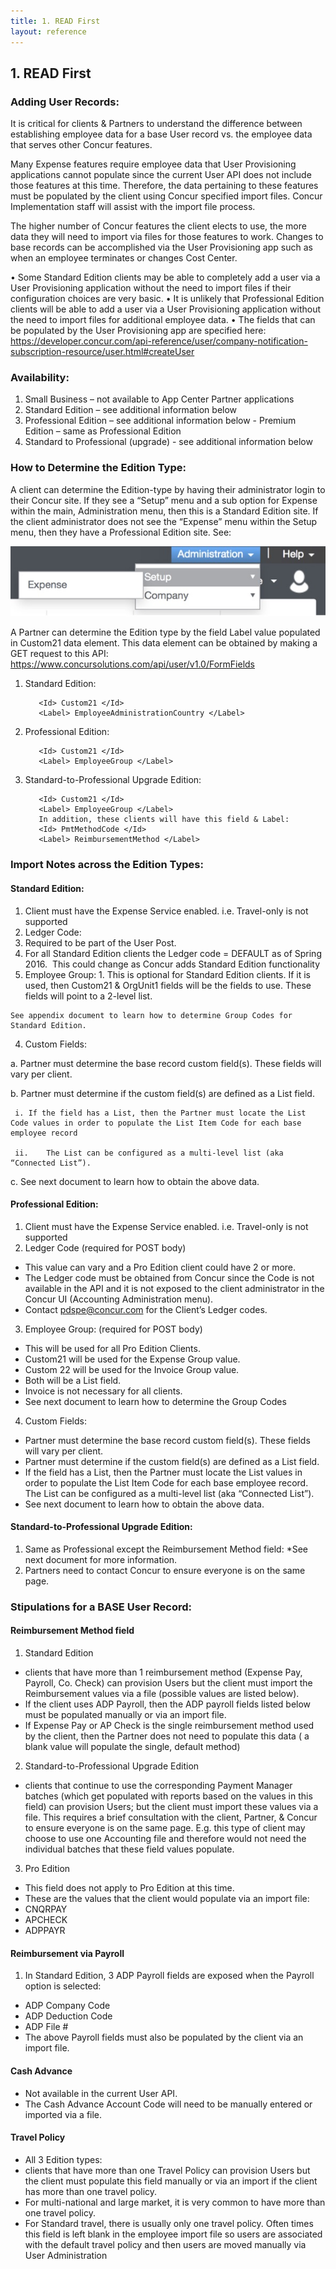 ```yaml
---
title: 1. READ First
layout: reference
---
```


## 1. READ First

### Adding User Records:

It is critical for clients & Partners to understand the difference between establishing employee data for a base User record vs. the employee data that serves other Concur features.

Many Expense features require employee data that User Provisioning applications cannot populate since the current User API does not include those features at this time.  Therefore, the data pertaining to these features must be populated by the client using Concur specified import files. Concur Implementation staff will assist with the import file process.

The higher number of Concur features the client elects to use, the more data they will need to import via files for those features to work. Changes to base records can be accomplished via the User Provisioning app such as when an employee terminates or changes Cost Center.

•	Some Standard Edition clients may be able to completely add a user via a User Provisioning application without the need to import files if their configuration choices are very basic.
•	It is unlikely that Professional Edition clients will be able to add a user via a User Provisioning application without the need to import files for additional employee data.
•	The fields that can be populated by the User Provisioning app are specified here:
https://developer.concur.com/api-reference/user/company-notification-subscription-resource/user.html#createUser


### Availability:
  1.	Small Business – not available to App Center Partner applications
  2.	Standard Edition – see additional information below
  3.	Professional Edition – see additional information below
      - Premium Edition – same as Professional Edition
  4.	Standard to Professional (upgrade) - see additional information below

### How to Determine the Edition Type:

A client can determine the Edition-type by having their administrator login to their Concur site.  If they see a “Setup” menu and a sub option for Expense within the main, Administration menu, then this is a Standard Edition site.  If the client administrator does not see the “Expense” menu within the Setup menu, then they have a Professional Edition site.  See: 

![Expense Menu](/api-guides/images/create_user.jpg)

A Partner can determine the Edition type by the field Label value populated in Custom21 data element.  This data element can be obtained by making a GET request to this API:	https://www.concursolutions.com/api/user/v1.0/FormFields


  1. Standard Edition:

            <Id> Custom21 </Id>
            <Label> EmployeeAdministrationCountry </Label>

  2. Professional Edition:

            <Id> Custom21 </Id>
            <Label> EmployeeGroup </Label>

  3. Standard-to-Professional Upgrade Edition:

            <Id> Custom21 </Id>
            <Label> EmployeeGroup </Label>
            In addition, these clients will have this field & Label:
            <Id> PmtMethodCode </Id>
            <Label> ReimbursementMethod </Label>

### Import Notes across the Edition Types:

#### Standard Edition:
1.	Client must have the Expense Service enabled.  i.e. Travel-only is not supported
2.	Ledger Code:
  1. Required to be part of the User Post.
  2. For all Standard Edition clients the Ledger code = DEFAULT  as of Spring 2016.  This could change as Concur adds Standard Edition functionality  
  3. Employee Group:
    1. This is optional for Standard Edition clients. If it is used, then Custom21 & OrgUnit1 fields will be the fields to use.  These fields will point to a 2-level list.
 
 	See appendix document to learn how to determine Group Codes for Standard Edition.
 
4.	Custom Fields:

 a.	Partner must determine the base record custom field(s).  These fields will vary per client.
 
 b.	Partner must determine if the custom field(s) are defined as a List field.
 
     i.	If the field has a List, then the Partner must locate the List Code values in order to populate the List Item Code for each base employee record
   
     ii.	The List can be configured as a multi-level list (aka “Connected List”).
   
 c.	See next document to learn how to obtain the above data.


#### Professional Edition:
1.	Client must have the Expense Service enabled.  i.e. Travel-only is not supported
2.	Ledger Code (required for POST body)
  * This value can vary and a Pro Edition client could have 2 or more.
  * The Ledger code must be obtained from Concur since the Code is not available in the API and it is not exposed to the client administrator in the Concur UI (Accounting Administration menu).
  * Contact pdspe@concur.com for the Client’s Ledger codes.  

3. Employee Group: (required for POST body)
  * This will be used for all Pro Edition Clients.
  * Custom21 will be used for the Expense Group value.
  * Custom 22 will be used for the Invoice Group value.
  * Both will be a List field.
  * Invoice is not necessary for all clients.
  * See next document to learn how to determine the Group Codes  

4. Custom Fields:
  * Partner must determine the base record custom field(s). These fields will vary per client.
  * Partner must determine if the custom field(s) are defined as a List field.
  * If the field has a List, then the Partner must locate the List values in order to populate the List Item Code for each base employee record. The List can be configured as a multi-level list (aka “Connected List”).
  * See next document to learn how to obtain the above data.


#### Standard-to-Professional Upgrade Edition:
1. Same as Professional except the Reimbursement Method field:
  *See next document for more information.
2. Partners need to contact Concur to ensure everyone is on the same page.


### Stipulations for a BASE User Record:

#### Reimbursement Method field
  1. Standard Edition  
  * clients that have more than 1 reimbursement method (Expense Pay, Payroll, Co. Check) can provision Users but the client must import the Reimbursement values via a file (possible values are listed below).
  * If the client uses ADP Payroll, then the ADP payroll fields listed below must be populated manually or via an import file.
  * If Expense Pay or AP Check is the single reimbursement method used by the client, then the Partner does not need to populate this data ( a blank value will populate the single, default method)  
  2. Standard-to-Professional Upgrade Edition  
  * clients that continue to use the corresponding Payment Manager batches (which get populated with reports based on the values in this field) can provision Users; but the client must import these values via a file. This requires a brief consultation with the client, Partner, & Concur to ensure everyone is on the same page. E.g. this type of client may choose to use one Accounting file and therefore would not need the individual batches that these field values populate.  
  3. Pro Edition  
  * This field does not apply to Pro Edition at this time.  
  * These are the values that the client would populate via an import file:
  * CNQRPAY
  * APCHECK
  * ADPPAYR  
  
#### Reimbursement via Payroll
  1. In Standard Edition, 3 ADP Payroll fields are exposed when the Payroll option is selected:
  * ADP Company Code
  * ADP Deduction Code
  * ADP File #
  * The above Payroll fields must also be populated by the client via an import file.  

#### Cash Advance
  * Not available in the current User API.
  * The Cash Advance Account Code will need to be manually entered or imported via a file.  
  
#### Travel Policy
  * All 3 Edition types:
  * clients that have more than one Travel Policy can provision Users but the client must populate this field manually or via an import if the client has more than one travel policy.
  * For multi-national and large market, it is very common to have more than one travel policy.
  * For Standard travel, there is usually only one travel policy. Often times this field is left blank in the employee import file so users are associated with the default travel policy and then users are moved manually via User Administration
